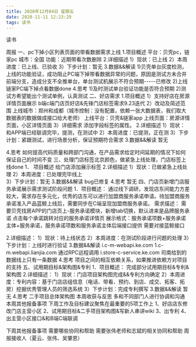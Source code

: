 ```yaml
---
title: 2020年12月04日 星期五
date: 2020-11-11 12:23:29
tags: 读书
---	
```

读书
			    			


 
周报
一、pc下掉小区列表页面的带看数据需求上线
  1.项目概述
	平台：贝壳pc，链家pc
	城市：全国
	功能：近期带看次数删除
  2.详细描述
	1）现状：已上线
	2）本周进度：已上线、已验收
	3）下步计划：暂无
  3.数据&&解读
	1)贝壳单台灰度检测，上线的功能验证，成功阻止PC端下掉带看数据异常的问题，原因是测试方未合并前端分支，造成分支不全推单台，单台测试机展示不符合预期-----已修改 
	2)上线链家PC端下掉点看数据done
  4.思考
	1)及时测试单台验证功能是否符合预期
	2)测试方希望能出个测试单例，认真测试
二、好店需求
  1.项目概述
	1）支持好店在房源详情页面展示
		b端c端门店页好店&先锋门店标签需求9.23迭代
	2）改动及简述范围
		上线城市：郑州和成都（城市控制：没有配置，依赖一张大数据表，我们取大数据表的数据做成接口给大老师）
		上线平台：贝壳&链家app
		上线页面：房源详情页面，小区详情页面
	3）详细需求
		添加字段标签的属性。
  2.详细描述
	1）现状：和APP端已经联调完毕，提测，在测试中
	2）本周进度：已提测，正在测
	3）下步计划：紧跟测试，进行场景分析，保证预期符合需求
  3.数据&&解读
	暂无
	
  4.思考
	如何提高代码质量和跨部门沟通，在产品需求给定时间延期的情况下如何保证自己的时间不变
三、处理门店标签北京颜色，做紧急上线处理，门店标签上线done
	1．	项目概述
		给门店添加展示标签
	2.详细描述
		1）现状：已做紧急上线处理
		2）本周进度：已处理完毕线上		
		3）下步计划：暂无
	3.数据&&解读
		bug已修复
	4.思考
		暂无
四、门店页新增门店服务承诺展示需求测试阶段问题
  1．项目概述：
	 	通过线下调研，发现店东间能力方差较大，需求存在多元化，优秀的店东可以进行加盟商服务承诺申请。待加盟商服务承诺准入产品蓝鲸上线后，需要同步在C端呈现加盟商服务承诺。
	需求描述：
		需要贝壳找房APP的门店页上-服务承诺模块，新增tab切换，默认进来是品牌服务承诺
		点击每个承诺跳转对应的服务承诺详情页
		展示格式：服务承诺项数+服务承诺主体+服务承诺，服务承诺项数和服务承诺主体后端接口提供	
		需要对接蓝鲸接口

  2.详细描述：
		1）现状：待上线状态
		2）本周进度：在测试阶段进行问题的处理
		3）下步计划：上线时进行验证
  3.数据&&解读
		i.c-m-webapi.ke.com
		1.c-m.webapi.lianjia.com
		通过RPC远程调用
		i.store-c-service.ke.com
		司南给到的数据线上只有一条数据
  4.思考
	 项目之间的相互依赖关系，如果推进依赖方对项目的支持
五、试用期目标&架构图&专利
	1．项目概述：
		完成部分试用期目标&专利&架构图
	2.详细描述：
		1）现状：门店项目架构图完成&&专利方向确定
		2）本周进度：专利内容：基于门店店组信息（电话、带看、预约、到店、成交、拓客、拓房）挖掘优秀管理人员的筛选系统
		3）下步计划：完成专利撰写
	3.数据&&解读
		暂无
	4.思考
	 二手项目总体架构图
本周收获与反思
	多和不同部门人进行协调和沟通
本周其他报备事项
下周工作及目标建议聚焦在最重要的5项工作上
1、好店店东修改门店主营小区
2、试用期目标&二手项目架构图&写新人串讲wiki
3、出专利
4、出主营小区接口&和B端C端联调

下周其他报备事项
需要哪些协同和帮助
需要张伟老师和志斌的相关协同和帮助
周报接收人（夏云、张伟、吴肇恩）
